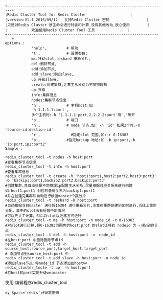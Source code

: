 	+------------------------------------------------------------------------+
	|Redis Cluster Tool for Redis Cluster					 |
	|version:V1.1 2016/09/12   支持Redis Cluster 密码			      |
	|只是对Redis Cluster 原生命令进行封装和计算,没有其他改动,放心使用	     |
	|			欢迎使用Redis Cluster Tool 工具	            |
	+------------------------------------------------------------------------+
	options :
                'help',         # 帮助
                't',            # 设置参数:
				ms:移动slot,reshard 重新分片,
				del:删除节点,
				add:添加节点,
				add_slave:添加slave,
				up:升级slave,
				create:创建集群,注意主从分别为不同物理机
				up:升级
				info:集群信息
				nodes:集群节点信息
                'h',            # 主机host:如
				-h 1.1.1.1:port ,
				多个主机时:-h '1.1.1.1:port,2.2.2.2:port'用','隔开  
                'p',            # 端口
                'n',            # node 节点,如: -n 'id' 如果2个时,-n 'source-id,destion-id'
                'r',              #指定slot 范围,如:-r 0-16383
                'b',            #指定backup 地址:如 -b ip:port,-b 'ip:port,ip2:port2'
	Sample :
	
	redis_cluster_tool -t nodes -h host:port
	#查看集群节点信息
	redis_cluster_tool -t info -h host:port
	#查看集群信息
	redis_cluster_tool -t create -h 'host1:port1,host2:port2,host3:port3' -b 'backip1:port1,backip2:port2,backip3:port3'
	#创建集群,并自动根据不同物理ip配置主从关系,尽量根据对应关系来进行创建如:host1:port1 对应的备份关系为backip1:port1
	#并在创建完集群后自动进行根据master个数分片
	redis_cluster_tool -t reshard -h host:port
	#自动根据当前master 进行将16384 进行重新分片,注意在集群创建初化时进行,当线上重新分配，其中的slot会有短暂中断情况
	#可以先人工计算，然后将slot以迁移方式进行	
	redis_cluster_tool -t ms -h host:port -n node_id -r 0-16383
	#对slot进行迁移,将0-16383范围内的host:prot 的slot迁移到 nodeid 为 -n指定的节点
	redis_cluster_tool -t del -h host:port -n  node_id 
	#在host:port 中删除删除节点id
	redis_cluster_tool -t add -h source_host:source_port,target_host:target_port 
	# 添加节点到source_host:port 中
	redis_cluster_tool -t add_slave -h host:port -n node_id
	#添加slave节点:将node_id 节点添加到host中
	redis_cluster_toole -t up  -h host:port
	#将host和port实例升级weimaster
	
  使用
	编辑程序redis_cluster_tool	
	
	my $pass='redis';#设置密码
